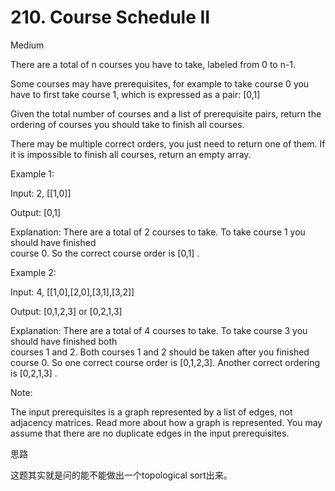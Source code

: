 # 210. Course Schedule II

Medium


There are a total of n courses you have to take, labeled from 0 to n-1.

Some courses may have prerequisites, for example to take course 0 you have to first take course 1, which is expressed as a pair: [0,1]

Given the total number of courses and a list of prerequisite pairs, return the ordering of courses you should take to finish all courses.

There may be multiple correct orders, you just need to return one of them. If it is impossible to finish all courses, return an empty array.

Example 1:

Input: 2, [[1,0]] 

Output: [0,1]

Explanation: There are a total of 2 courses to take. To take course 1 you should have finished   
             course 0. So the correct course order is [0,1] .
             
Example 2:

Input: 4, [[1,0],[2,0],[3,1],[3,2]]

Output: [0,1,2,3] or [0,2,1,3]

Explanation: There are a total of 4 courses to take. To take course 3 you should have finished both     
             courses 1 and 2. Both courses 1 and 2 should be taken after you finished course 0. 
             So one correct course order is [0,1,2,3]. Another correct ordering is [0,2,1,3] .
             
Note:

The input prerequisites is a graph represented by a list of edges, not adjacency matrices. Read more about how a graph is represented.
You may assume that there are no duplicate edges in the input prerequisites.


思路

这题其实就是问的能不能做出一个topological sort出来。
